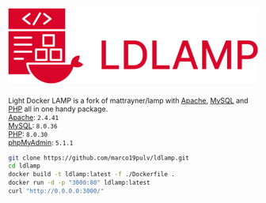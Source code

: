 # ![Light-Docker-LAMP][logo]
Light Docker LAMP is a fork of mattrayner/lamp with [Apache][apache], [MySQL][mysql] and [PHP][php] all in one handy package.  
[Apache][apache]: `2.4.41`  
[MySQL][mysql]: `8.0.36`  
[PHP][php]: `8.0.30`  
[phpMyAdmin][phpmyadmin]: `5.1.1`

<!-- END doctoc -->

```bash
git clone https://github.com/marco19pulv/ldlamp.git
cd ldlamp
docker build -t ldlamp:latest -f ./Dockerfile .
docker run -d -p "3000:80" ldlamp:latest
curl "http://0.0.0.0:3000/"
```

[logo]: logo.png
[apache]: http://www.apache.org/
[mysql]: https://www.mysql.com/
[php]: http://php.net/
[phpmyadmin]: https://www.phpmyadmin.net/